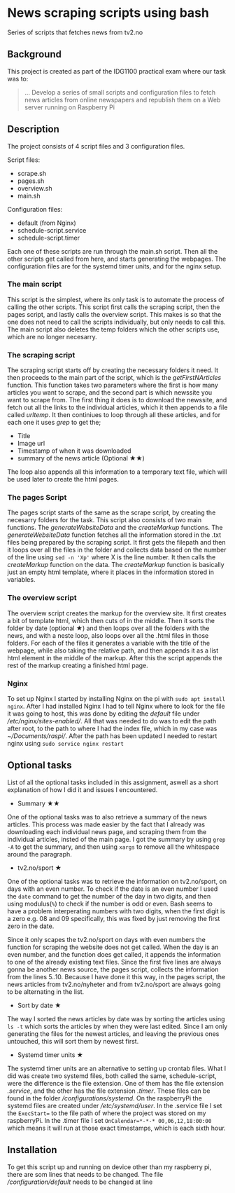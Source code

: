 # News scraping scripts using bash

Series of scripts that fetches news from tv2.no



## Background

This project is created as part of the IDG1100 practical exam where our task was to: 
> ... Develop a series of small scripts and configuration files to fetch news articles from online newspapers and republish them on a Web server running on Raspberry Pi



## Description

The project consists of 4 script files and 3 configuration files.


Script files:
* scrape.sh
* pages.sh
* overview.sh
* main.sh

Configuration files:
* default (from Nginx)
* schedule-script.service
* schedule-script.timer


Each one of these scripts are run through the main.sh script. Then all the other scripts get called from here, and starts generating the webpages. The configuration files are for the systemd timer units, and for the nginx setup.

### The main script

This script is the simplest, where its only task is to automate the process of calling the other scripts. This script first calls the scraping script, then the pages script, and lastly calls the overview script. This makes is so that the one does not need to call the scripts individually, but only needs to call this. The main script also deletes the temp folders which the other scripts use, which are no longer necesarry. 


### The scraping script

The scraping script starts off by creating the necessary folders it need. It then proceeds to the main part of the script, which is the *getFirstNArticles* function. This function takes two parameters where the first is how many articles you want to scrape, and the second part is which newssite you want to scrape from. The first thing it does is to download the newssite, and fetch out all the links to the individual articles, which it then appends to a file called *urltemp*. It then continiues to loop through all these articles, and for each one it uses *grep* to get the;

* Title
* Image url
* Timestamp of when it was downloaded
* summary of the news article (Optional ★★)

The loop also appends all this information to a temporary text file, which will be used later to create the html pages.

### The pages Script

The pages script starts of the same as the scrape script, by creating the necesarry folders for the task. This script also consists of two main functions. The *generateWebsiteData* and the *createMarkup* functions. The *generateWebsiteData* function fetches all the information stored in the .txt files being prepared by the scraping script. It first gets the filepath and then it loops over all the files in the folder and collects data based on the number of the line using `sed -n 'Xp'` where X is the line number. It then calls the *createMarkup* function on the data. The *createMarkup* function is basically just an empty html template, where it places in the information stored in variables.

### The overview script

The overview script creates the markup for the overview site. It first creates a bit of template html, which then cuts of in the middle. Then it sorts the folder by date (optional ★) and then loops over all the folders with the news, and with a neste loop, also loops over all the .html files in those folders. For each of the files it generates a variable with the title of the webpage, while also taking the relative path, and then appends it as a list html element in the middle of the markup. After this the script appends the rest of the markup creating a finished html page. 

### Nginx

To set up Nginx I started by installing Nginx on the pi with `sudo apt install nginx`. After I had installed Nginx I had to tell Nginx where to look for the file it was going to host, this was done by editing the *default* file under */etc/nginx/sites-enabled/*. All that was needed to do was to edit the path after root, to the path to where I had the index file, which in my case was *~/Documents/raspi/*. After the path has been updated I needed to restart nginx using `sudo service nginx restart`


## Optional tasks

List of all the optional tasks included in this assignment, aswell as a short explanation of how I did it and issues I encountered.

* Summary   ★★


One of the optional tasks was to also retrieve a summary of the news articles. This process was made easier by the fact that I already was downloading each individual news page, and scraping them from the individual articles, insted of the main page. I got the summary by using `grep -A` to get the summary, and then using `xargs` to remove all the whitespace around the paragraph.

* tv2.no/sport ★


One of the optional tasks was to retrieve the information on tv2.no/sport, on days with an even number. To check if the date is an even number I used the `date` command to get the number of the day in two digits, and then using modulus(`%`) to check if the number is odd or even. Bash seems to have a problem interperating numbers with two digits, when the first digit is a zero e.g. 08 and 09 specifically, this was fixed by just removing the first zero in the date.


Since it only scapes the tv2.no/sport on days with even numbers the function for scraping the website does not get called. When the day is an even number, and the function does get called, it appends the information to one of the already existing text files. Since the first five lines are always gonna be another news source, the pages script, collects the information from the lines 5..10. Because I have done it this way, in the pages script, the news articles from tv2.no/nyheter and from tv2.no/sport are always going to be alternating in the list.

* Sort by date ★


The way I sorted the news articles by date was by sorting the articles using `ls -t` which sorts the articles by when they were last edited. Since I am only generating the files for the newest articles, and leaving the previous ones untouched, this will sort them by newest first.

* Systemd timer units ★


The systemd timer units are an alternative to setting up crontab files. What I did was create two systemd files, both called the same, schedule-script, were the difference is the file extension. One of them has the file extension *.service*, and the other has the file extension *.timer*. These files can be found in the folder */configurations/systemd*. On the raspberryPi the systemd files are created under */etc/systemd/user*. In the .service file I set the `ExecStart=` to the file path of where the project was stored on my raspberryPi. In the .timer file I set `OnCalendar=*-*-* 00,06,12,18:00:00` which means it will run at those exact timestamps, which is each sixth hour.


## Installation

To get this script up and running on device other than my raspberry pi, there are som lines that needs to be changed. The file */configuration/default* needs to be changed at line 
